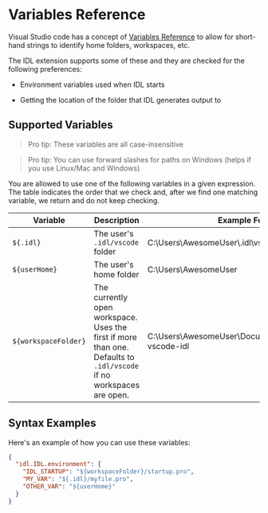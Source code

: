 # Variables Reference

Visual Studio code has a concept of [Variables Reference](https://code.visualstudio.com/docs/editor/variables-reference) to allow for short-hand strings to identify home folders, workspaces, etc.

The IDL extension supports some of these and they are checked for the following preferences:

- Environment variables used when IDL starts

- Getting the location of the folder that IDL generates output to

## Supported Variables

> Pro tip: These variables are all case-insensitive

> Pro tip: You can use forward slashes for paths on Windows (helps if you use Linux/Mac and Windows)

You are allowed to use one of the following variables in a given expression. The table indicates the order that we check and, after we find one matching variable, we return and do not keep checking.

| Variable             | Description                                                                                                         | Example Folder                                         |
| -------------------- | ------------------------------------------------------------------------------------------------------------------- | ------------------------------------------------------ |
| `${.idl}`            | The user's `.idl/vscode` folder                                                                                     | C:\Users\AwesomeUser\\.idl\vscode                      |
| `${userHome}`        | The user's home folder                                                                                              | C:\Users\AwesomeUser                                   |
| `${workspaceFolder}` | The currently open workspace. Uses the first if more than one. Defaults to `.idl/vscode` if no workspaces are open. | C:\Users\AwesomeUser\Documents\node\awesome-vscode-idl |

## Syntax Examples

Here's an example of how you can use these variables:

```json
{
  "idl.IDL.environment": {
    "IDL_STARTUP": "${workspaceFolder}/startup.pro",
    "MY_VAR": "${.idl}/myfile.pro",
    "OTHER_VAR": "${userHome}"
  }
}
```
